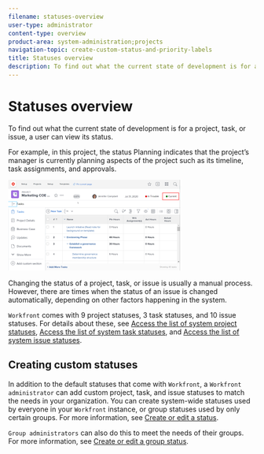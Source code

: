 ```yaml
---
filename: statuses-overview
user-type: administrator
content-type: overview
product-area: system-administration;projects
navigation-topic: create-custom-status-and-priority-labels
title: Statuses overview
description: To find out what the current state of development is for a project, task, or issue, a user can view its status.
---
```


# Statuses overview

To find out what the current state of development is for a project, task, or issue, a user can view its status.

For example, in this project, the status Planning indicates that the project’s manager is currently planning aspects of the project such as its timeline, task assignments, and approvals.

![](assets/statuses-overview-350x184.png)

Changing the status of a project, task, or issue is usually a manual process. However, there are times when the status of an issue is changed automatically, depending on other factors happening in the system.

`Workfront` comes with 9 project statuses, 3 task statuses, and 10 issue statuses. For details about these, see [Access the list of system project statuses](../../../administration-and-setup/customize-workfront/creating-custom-status-and-priority-labels/project-statuses.md), [Access the list of system task statuses](../../../administration-and-setup/customize-workfront/creating-custom-status-and-priority-labels/task-statuses.md), and [Access the list of system issue statuses](../../../administration-and-setup/customize-workfront/creating-custom-status-and-priority-labels/issue-statuses.md).

## Creating custom statuses

In addition to the default statuses that come with `Workfront`, a `Workfront administrator` can add custom project, task, and issue statuses to match the needs in your organization. You can create system-wide statuses used by everyone in your `Workfront` instance, or group statuses used by only certain groups. For more information, see [Create or edit a status](../../../administration-and-setup/customize-workfront/creating-custom-status-and-priority-labels/create-or-edit-a-status.md).

`Group administrators` can also do this to meet the needs of their groups. For more information, see [Create or edit a group status](../../../administration-and-setup/manage-groups/manage-group-statuses/create-or-edit-a-group-status.md).
